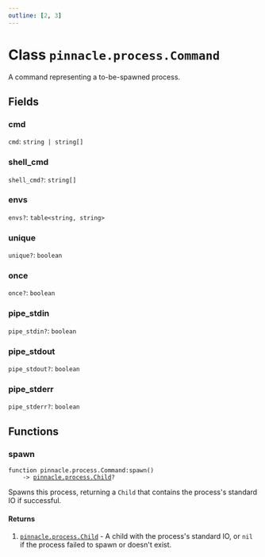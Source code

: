 ```yaml
---
outline: [2, 3]
---
```


# Class `pinnacle.process.Command`


A command representing a to-be-spawned process.

## Fields

### cmd

`cmd`: <code>string | string[]</code>



### shell_cmd <Badge type="danger" text="nullable" />

`shell_cmd?`: <code>string[]</code>



### envs <Badge type="danger" text="nullable" />

`envs?`: <code>table&lt;string, string></code>



### unique <Badge type="danger" text="nullable" />

`unique?`: <code>boolean</code>



### once <Badge type="danger" text="nullable" />

`once?`: <code>boolean</code>



### pipe_stdin <Badge type="danger" text="nullable" />

`pipe_stdin?`: <code>boolean</code>



### pipe_stdout <Badge type="danger" text="nullable" />

`pipe_stdout?`: <code>boolean</code>



### pipe_stderr <Badge type="danger" text="nullable" />

`pipe_stderr?`: <code>boolean</code>




## Functions

### <Badge type="method" text="method" /> spawn

<div class="language-lua"><pre><code>function pinnacle.process.Command:spawn()
    -> <a href="/lua-reference/0.1.0-beta.1/classes/pinnacle.process.Child">pinnacle.process.Child</a>?</code></pre></div>

Spawns this process, returning a `Child` that contains the process's standard IO if successful.




#### Returns

1. <code><a href="/lua-reference/0.1.0-beta.1/classes/pinnacle.process.Child">pinnacle.process.Child</a></code> - A child with the process's standard IO, or `nil` if the process failed to spawn or doesn't exist.



